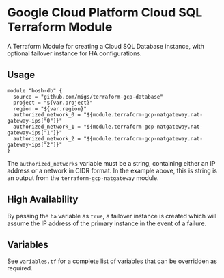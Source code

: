 # Google Cloud Platform Cloud SQL Terraform Module

A Terraform Module for creating a Cloud SQL Database instance, with optional failover instance for HA configurations.

## Usage

```
module "bosh-db" {
  source = "github.com/migs/terraform-gcp-database"
  project = "${var.project}"
  region = "${var.region}"
  authorized_network_0 = "${module.terraform-gcp-natgateway.nat-gateway-ips["0"]}"
  authorized_network_1 = "${module.terraform-gcp-natgateway.nat-gateway-ips["1"]}"
  authorized_network_2 = "${module.terraform-gcp-natgateway.nat-gateway-ips["2"]}"
}
```

The `authorized_networks` variable must be a string, containing either an IP address or a network in CIDR format. In the example above, this is string is an output from the `terraform-gcp-natgateway` module.

## High Availability

By passing the `ha` variable as `true`, a failover instance is created which will assume the IP address of the primary instance in the event of a failure.

## Variables

See `variables.tf` for a complete list of variables that can be overridden as required.
